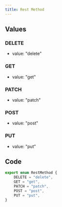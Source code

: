 ```yaml
---
title: Rest Method
---
```


## Values

### DELETE

-   value: "delete"

### GET

-   value: "get"

### PATCH

-   value: "patch"

### POST

-   value: "post"

### PUT

-   value: "put"

## Code

```ts
export enum RestMethod {
    DELETE = "delete",
    GET = "get",
    PATCH = "patch",
    POST = "post",
    PUT = "put",
}
```
